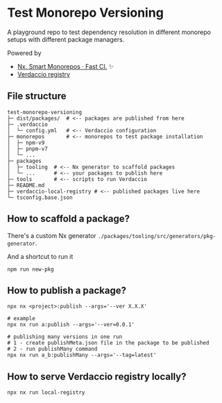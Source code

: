 # Test Monorepo Versioning

A playground repo to test dependency resolution in different monorepo setups with different package managers.

Powered by
- [Nx, Smart Monorepos · Fast CI.](https://nx.dev) ✨
- [Verdaccio registry](https://verdaccio.org/)


## File structure

```shell
test-monorepo-versioning
├─ dist/packages/  # <-- packages are published from here
├─ .verdaccio
│  └─ config.yml   # <-- Verdaccio configuration
├─ monorepos       # <-- monorepos to test package installation
│  ├─ npm-v9
│  ├─ pnpm-v7
│  └─ ...
├─ packages
│  ├─ tooling  # <-- Nx generator to scaffold packages
│  └─ ...      # <-- your packages to publish here
├─ tools       # <-- scripts to run Verdaccio
├─ README.md                                  
├─ verdaccio-local-registry # <-- published packages live here
└─ tsconfig.base.json                         
```

## How to scaffold a package?

There's a custom Nx generator `./packages/tooling/src/generators/pkg-generator`.

And a shortcut to run it
```shell
npm run new-pkg
```

## How to publish a package?

```shell
npx nx <project>:publish --args='--ver X.X.X'

# example
npx nx run a:publish --args='--ver=0.0.1'

# publishing many versions in one run
# 1 - create publishMeta.json file in the package to be published
# 2 - run publishMany command
npx nx run a_b:publishMany --args='--tag=latest'
```

## How to serve Verdaccio registry locally?

```shell
npx nx run local-registry
```
